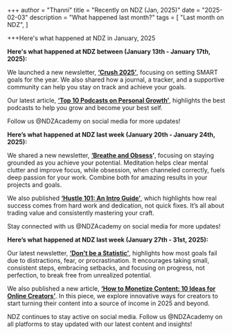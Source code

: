 +++
author = "Thanni"
title = "Recently on NDZ (Jan, 2025)"
date = "2025-02-03"
description = "What happened last month?"
tags = [
"Last month on NDZ",
]

+++Here's what happened at NDZ in January, 2025

<!--more-->

**Here's what happened at NDZ between (January 13th - January 17th, 2025):**

We launched a new newsletter, [**‘Crush 2025’**](https://open.substack.com/pub/stateofskills/p/crush-2025?utm_source=share&utm_medium=android&r=29fvdd), focusing on setting SMART goals for the year. We also shared how a journal, a tracker, and a supportive community can help you stay on track and achieve your goals.

Our latest article, [**‘Top 10 Podcasts on Personal Growth’**](https://ndz.ng/blog/158-top-10-podcasts-on-personal-growth), highlights the best podcasts to help you grow and become your best self.

Follow us @NDZAcademy on social media for more updates!

**Here’s what happened at NDZ last week (January 20th - January 24th, 2025):**

We shared a new newsletter, [**‘Breathe and Obsess**](https://substack.com/@stateofskills/note/p-155236592?r=29fvdd)**’**, focusing on staying grounded as you achieve your potential. Meditation helps clear mental clutter and improve focus, while obsession, when channeled correctly, fuels deep passion for your work. Combine both for amazing results in your projects and goals.

We also published [**‘Hustle 101: An Intro Guide’**](https://ndz.ng/blog/159-hustle-101-an-intro-guide), which highlights how real success comes from hard work and dedication, not quick fixes. It’s all about trading value and consistently mastering your craft.

Stay connected with us @NDZAcademy on social media for more updates!

**Here’s what happened at NDZ last week (January 27th - 31st, 2025):**

Our latest newsletter, [**‘Don't be a Statistic’**](https://substack.com/@stateofskills/note/p-155236283?r=29fvdd), highlights how most goals fail due to distractions, fear, or procrastination. It encourages taking small, consistent steps, embracing setbacks, and focusing on progress, not perfection, to break free from unrealized potential.

We also published a new article, [**‘How to Monetize Content: 10 Ideas for Online Creators’**](https://ndz.ng/blog/155-how-to-monetize-digital-content-10-ideas-for-online-creators). In this piece, we explore innovative ways for creators to start turning their content into a source of income in 2025 and beyond.

NDZ continues to stay active on social media. Follow us @NDZAcademy on all platforms to stay updated with our latest content and insights!
